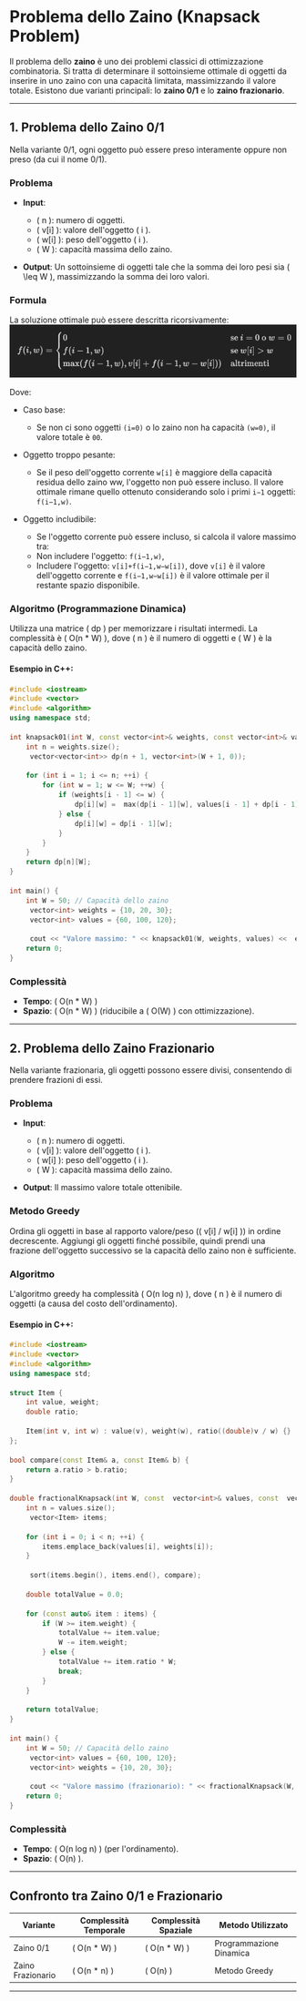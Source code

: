 # Problema dello Zaino (Knapsack Problem)

Il problema dello **zaino** è uno dei problemi classici di ottimizzazione combinatoria. Si tratta di determinare il sottoinsieme ottimale di oggetti da inserire in uno zaino con una capacità limitata, massimizzando il valore totale. Esistono due varianti principali: lo **zaino 0/1** e lo **zaino frazionario**.

---

## 1. Problema dello Zaino 0/1

Nella variante 0/1, ogni oggetto può essere preso interamente oppure non preso (da cui il nome 0/1).

### Problema

- **Input**:  
  - \( n \): numero di oggetti.  
  - \( v[i] \): valore dell'oggetto \( i \).  
  - \( w[i] \): peso dell'oggetto \( i \).  
  - \( W \): capacità massima dello zaino.

- **Output**: Un sottoinsieme di oggetti tale che la somma dei loro pesi sia \( \leq W \), massimizzando la somma dei loro valori.

### Formula

La soluzione ottimale può essere descritta ricorsivamente:  
![alt text](../assets/immagine.png)

Dove:

- Caso base:
    - Se non ci sono oggetti `(i=0)` o lo zaino non ha capacità `(w=0)`, il valore totale è `00`.

- Oggetto troppo pesante:
    - Se il peso dell'oggetto corrente `w[i]` è maggiore della capacità residua dello zaino ww, l'oggetto non può essere incluso. Il valore ottimale rimane quello ottenuto considerando solo i primi `i−1` oggetti: `f(i−1,w)`.

- Oggetto includibile:
    - Se l'oggetto corrente può essere incluso, si calcola il valore massimo tra:
    - Non includere l'oggetto: `f(i−1,w)`,
    - Includere l'oggetto: `v[i]+f(i−1,w−w[i])`, dove `v[i]` è il valore dell'oggetto corrente e `f(i−1,w−w[i])` è il valore ottimale per il restante spazio disponibile.

### Algoritmo (Programmazione Dinamica)

Utilizza una matrice \( dp \) per memorizzare i risultati intermedi. La complessità è \( O(n * W) \), dove \( n \) è il numero di oggetti e \( W \) è la capacità dello zaino.

#### Esempio in C++:

```cpp
#include <iostream>
#include <vector>
#include <algorithm>
using namespace std;

int knapsack01(int W, const vector<int>& weights, const vector<int>& values) {
    int n = weights.size();
     vector<vector<int>> dp(n + 1, vector<int>(W + 1, 0));

    for (int i = 1; i <= n; ++i) {
        for (int w = 1; w <= W; ++w) {
            if (weights[i - 1] <= w) {
                dp[i][w] =  max(dp[i - 1][w], values[i - 1] + dp[i - 1][w - weights[i - 1]]);
            } else {
                dp[i][w] = dp[i - 1][w];
            }
        }
    }
    return dp[n][W];
}

int main() {
    int W = 50; // Capacità dello zaino
     vector<int> weights = {10, 20, 30};
     vector<int> values = {60, 100, 120};

     cout << "Valore massimo: " << knapsack01(W, weights, values) <<  endl;
    return 0;
}
```

### Complessità
- **Tempo**: \( O(n * W) \)
- **Spazio**: \( O(n * W) \) (riducibile a \( O(W) \) con ottimizzazione).

---

## 2. Problema dello Zaino Frazionario

Nella variante frazionaria, gli oggetti possono essere divisi, consentendo di prendere frazioni di essi.

### Problema

- **Input**:  
  - \( n \): numero di oggetti.  
  - \( v[i] \): valore dell'oggetto \( i \).  
  - \( w[i] \): peso dell'oggetto \( i \).  
  - \( W \): capacità massima dello zaino.

- **Output**: Il massimo valore totale ottenibile.

### Metodo Greedy

Ordina gli oggetti in base al rapporto valore/peso (\( v[i] / w[i] \)) in ordine decrescente. Aggiungi gli oggetti finché possibile, quindi prendi una frazione dell'oggetto successivo se la capacità dello zaino non è sufficiente.

### Algoritmo

L'algoritmo greedy ha complessità \( O(n log n) \), dove \( n \) è il numero di oggetti (a causa del costo dell'ordinamento).

#### Esempio in C++:

```cpp
#include <iostream>
#include <vector>
#include <algorithm>
using namespace std;

struct Item {
    int value, weight;
    double ratio;

    Item(int v, int w) : value(v), weight(w), ratio((double)v / w) {}
};

bool compare(const Item& a, const Item& b) {
    return a.ratio > b.ratio;
}

double fractionalKnapsack(int W, const  vector<int>& values, const  vector<int>& weights) {
    int n = values.size();
     vector<Item> items;

    for (int i = 0; i < n; ++i) {
        items.emplace_back(values[i], weights[i]);
    }

     sort(items.begin(), items.end(), compare);

    double totalValue = 0.0;

    for (const auto& item : items) {
        if (W >= item.weight) {
            totalValue += item.value;
            W -= item.weight;
        } else {
            totalValue += item.ratio * W;
            break;
        }
    }

    return totalValue;
}

int main() {
    int W = 50; // Capacità dello zaino
     vector<int> values = {60, 100, 120};
     vector<int> weights = {10, 20, 30};

     cout << "Valore massimo (frazionario): " << fractionalKnapsack(W, values, weights) <<  endl;
    return 0;
}
```

### Complessità
- **Tempo**: \( O(n log n) \) (per l'ordinamento).
- **Spazio**: \( O(n) \).

---

## Confronto tra Zaino 0/1 e Frazionario

| Variante            | Complessità Temporale         | Complessità Spaziale | Metodo Utilizzato   |
|---------------------|-------------------------------|-----------------------|---------------------|
| Zaino 0/1          | \( O(n * W) \)            | \( O(n * W) \)   | Programmazione Dinamica |
| Zaino Frazionario   | \( O(n * n) \)             | \( O(n) \)           | Metodo Greedy        |

---